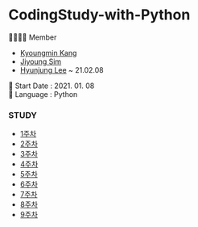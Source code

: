 # CodingStudy-with-Python

👨‍👩‍👧‍👧 Member
- [Kyoungmin Kang](https://github.com/kangkyoungmin)
- [Jiyoung Sim](https://github.com/Jiyooung)
- [Hyunjung Lee](https://github.com/Hyunnjung) ~ 21.02.08

🌱 Start Date : 2021. 01. 08<br>
🌱 Language : Python<br>

### STUDY
- [1주차](1주차)
- [2주차](2주차)
- [3주차](3주차)
- [4주차](4주차)
- [5주차](5주차)
- [6주차](6주차)
- [7주차](7주차)
- [8주차](8주차)
- [9주차](9주차)

